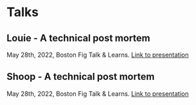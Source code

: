 # Talks

## Louie - A technical post mortem
May 28th, 2022, Boston Fig Talk & Learns. 
[Link to presentation](https://docs.google.com/presentation/d/1dSLI4U90-r17CoxhQpdbIo0dDlBe3MSLnmgSrMxW154/edit?usp=sharing)

## Shoop - A technical post mortem
May 28th, 2022, Boston Fig Talk & Learns.
[Link to presentation](https://docs.google.com/presentation/d/1os3eKjfwUaPY4SkY1OeI_FtVjuL6JSaiZNYFyqAzqCc/edit?usp=sharing)

